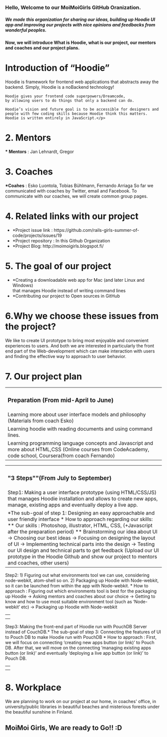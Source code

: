 <h3>Hello, Welcome to our MoiMoiGirls GitHub Oranization.</h3>
<h5>We made this organization for sharing our ideas, building up Hoodie UI app 
    and improving our projects with nice opinions and feedbacks from wonderful peoples. </h5>

<h4>Now, we will introduce What is Hoodie, what is our project, our mentors and coaches and our project plans.</h4>

<h1>Introduction of “Hoodie”</h1> 
   <p> Hoodie is framework for frontend web applications that abstracts away the backend.  
    Simply, Hoodie is a noBackend technology! 
	
    Hoodie gives your frontend code superpowers/Dreamcode, 
    by allowing users to do things that only a backend can do.
    
    Hoodie’s vision and future goal is to be accessible for designers and
    people with few coding skills because Hoodie think this matters.
    Hoodie is written entirely in JavaScript.</p>

<h1>2. Mentors</h1>  
   <p><strong>* Mentors</strong> : Jan Lehnardt, Gregor </p>

<h1>3. Coaches</h1> 
   <p><strong>*Coahes</strong> : Esko Luontola, Tobias Bühlmann, Fernando Arriaga
    So far we communicated with coaches by Twitter, email and Facebook.  
    To communicate with our coaches, we will create common group pages.</p>
 
<h1>4. Related links with our project</h1> 
<ul>
<li>*Project issue link : https://github.com/rails-girls-summer-of-code/projects/issues/19</li>
<li>*Project repository : In this Github Organization</li>
<li>*Project Blog: http://moimoigirls.blogspot.fi/</li>
</ul>


<h1>5. The goal of our project</h1>
<ul>
<li> *Creating a downloadable web app for Mac (and later Linux and Windows) </li>
      that manages Hoodie instead of writing command lines 
<li> *Contributing our project to Open sources in GitHub </li>
</ul>

<h1>6.Why we choose these issues from the project?</h1>
<p>We like to create UI prototype to bring most enjoyable and convenient experiences to users.
And both we are interested in particularly the front end part of the Web-development
which can make interaction with users and finding the effective way to approach to user behavior.</p> 

<h1>7. Our project plan</h1>
<table>
    <tr><td> <h3>Preparation (From mid-April to June) </h3></td></tr>
	<tr><td> Learning more about user interface models and philosophy (Materials from coach Esko) </td></tr>
    <tr><td> Learning hoodie with reading documents and using command lines.</td></tr>
    <tr><td> Learning programming language concepts and Javascript and more about HTML,CSS 
             (Online courses from CodeAcademy, code school, Coursera(from coach Fernando)</td></tr>
</table>

<table>
   <tr><td><h3>"3 Steps""(From July to September)</h3></td></tr>
   <tr><td>Step1: Making a user interface prototype (using HTML/CSS/JS) that manages Hoodie installation 
	          and allows to create new apps, manage, existing apps and eventually deploy a live app.</td></tr>
        <tr><td> *The sub-goal of step 1: Designing an easy approachable and user friendly interface
                 * How to approach regarding our skills:
                   ** Our skills :  Photoshop, illustrator, HTML, CSS, (+Javascript after the preparation period) 
                   ** Brainstorming our idea about UI -> Choosing our best ideas -> 
				    Focusing on designing the layout of UI -> Implementing technical parts into the design ->
					Testing our UI design and technical parts to get feedback (Upload our UI prototype 
					in the Hoodie Github and show our project to mentors and coaches, other  users)</td></tr></table>  
 <table>
    <td><tr> Step2: 1) Figuring out what environments tool we can use, considering node-webkit, atom-shell so on. </td></tr>
                    2) Packaging up Hoodie with Node-webkit, so it can be launched from within the app with Node-webkit.
     <td><tr> * How to approach : 
                  Figuring out which environments tool is best for the packaging up Hoodie -> 
				  Asking mentors and coaches about our choice  -> Getting to know and 
				  how to use most suitable environment tool (such as ‘Node-webkit’ etc)
				  -> Packaging up Hoodie with Node-webkit </td></tr>
 </table>				  
 <table>
    <td><tr> Step3:  Making the front-end part of Hoodie run with PouchDB Server instead of CouchDB.</td></tr>
           <td><tr>* The sub-goal of step 3: Connecting the features of UI to Pouch DB to make Hoodie run with PouchDB
                   * How to approach : 
                      First, we will focus on connecting ‘creating new apps button (or link)’ to Pouch DB. 
                      After that, we will move on the connecting ‘managing existing apps button (or link)’ 
                      and eventually ‘deploying a live app button (or link)’ to Pouch DB.</td></tr>
 </table>

<h1>8. Workplace </h1>
<p>We are planning to work on our project at our home, in coaches' office, in university/public libraries
 in beautiful beaches and misterious forests under the beautiful sunshine in Finland.</p>   
 
<h2> MoiMoi Girls, We are ready to Go!! :D </h2>

